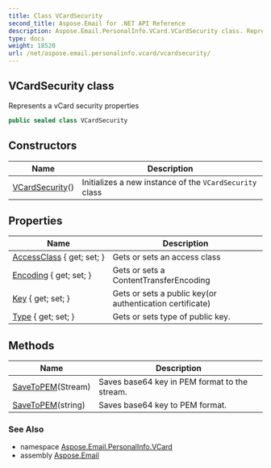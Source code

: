 ```yaml
---
title: Class VCardSecurity
second_title: Aspose.Email for .NET API Reference
description: Aspose.Email.PersonalInfo.VCard.VCardSecurity class. Represents a vCard security properties
type: docs
weight: 18520
url: /net/aspose.email.personalinfo.vcard/vcardsecurity/
---
```

## VCardSecurity class

Represents a vCard security properties

```csharp
public sealed class VCardSecurity
```

## Constructors

| Name | Description |
| --- | --- |
| [VCardSecurity](vcardsecurity/)() | Initializes a new instance of the `VCardSecurity` class |

## Properties

| Name | Description |
| --- | --- |
| [AccessClass](../../aspose.email.personalinfo.vcard/vcardsecurity/accessclass/) { get; set; } | Gets or sets an access class |
| [Encoding](../../aspose.email.personalinfo.vcard/vcardsecurity/encoding/) { get; set; } | Gets or sets a ContentTransferEncoding |
| [Key](../../aspose.email.personalinfo.vcard/vcardsecurity/key/) { get; set; } | Gets or sets a public key(or authentication certificate) |
| [Type](../../aspose.email.personalinfo.vcard/vcardsecurity/type/) { get; set; } | Gets or sets type of public key. |

## Methods

| Name | Description |
| --- | --- |
| [SaveToPEM](../../aspose.email.personalinfo.vcard/vcardsecurity/savetopem/#savetopem)(Stream) | Saves base64 key in PEM format to the stream. |
| [SaveToPEM](../../aspose.email.personalinfo.vcard/vcardsecurity/savetopem/#savetopem_1)(string) | Saves base64 key to PEM format. |

### See Also

* namespace [Aspose.Email.PersonalInfo.VCard](../../aspose.email.personalinfo.vcard/)
* assembly [Aspose.Email](../../)


